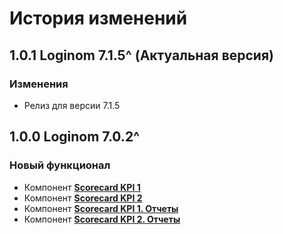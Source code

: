 # История изменений

## 1.0.1 Loginom 7.1.5^ (Актуальная версия)

### **Изменения**

* Релиз для версии 7.1.5

## 1.0.0 Loginom 7.0.2^

### **Новый функционал**

* Компонент **[Scorecard KPI 1](./docs/Loginom%20Scorecard%20Quality%20Kit.pdf)**
* Компонент **[Scorecard KPI 2](./docs/Loginom%20Scorecard%20Quality%20Kit.pdf)**
* Компонент **[Scorecard KPI 1. Отчеты](./docs/Loginom%20Scorecard%20Quality%20Kit.pdf)**
* Компонент **[Scorecard KPI 2. Отчеты](./docs/Loginom%20Scorecard%20Quality%20Kit.pdf)**